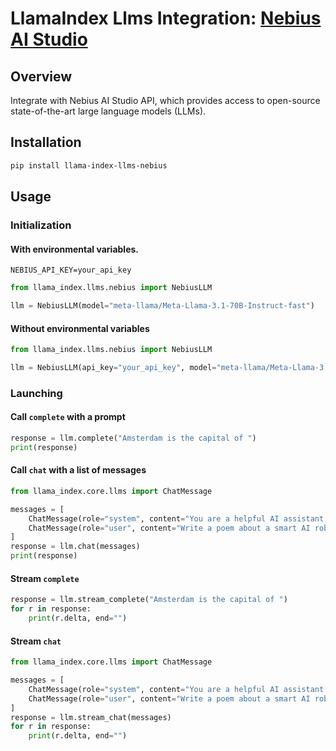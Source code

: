 # LlamaIndex Llms Integration: [Nebius AI Studio](https://studio.nebius.ai/)

## Overview

Integrate with Nebius AI Studio API, which provides access to open-source state-of-the-art large language models (LLMs).

## Installation

```bash
pip install llama-index-llms-nebius
```

## Usage

### Initialization

#### With environmental variables.

```.env
NEBIUS_API_KEY=your_api_key

```

```python
from llama_index.llms.nebius import NebiusLLM

llm = NebiusLLM(model="meta-llama/Meta-Llama-3.1-70B-Instruct-fast")
```

#### Without environmental variables

```python
from llama_index.llms.nebius import NebiusLLM

llm = NebiusLLM(api_key="your_api_key", model="meta-llama/Meta-Llama-3.1-70B-Instruct-fast")
```

### Launching

#### Call `complete` with a prompt
```python
response = llm.complete("Amsterdam is the capital of ")
print(response)
```

#### Call `chat` with a list of messages
```python
from llama_index.core.llms import ChatMessage

messages = [
    ChatMessage(role="system", content="You are a helpful AI assistant."),
    ChatMessage(role="user", content="Write a poem about a smart AI robot named Wall-e."),
]
response = llm.chat(messages)
print(response)
```

#### Stream `complete`
```python
response = llm.stream_complete("Amsterdam is the capital of ")
for r in response:
    print(r.delta, end="")
```

#### Stream `chat`
```python
from llama_index.core.llms import ChatMessage

messages = [
    ChatMessage(role="system", content="You are a helpful AI assistant."),
    ChatMessage(role="user", content="Write a poem about a smart AI robot named Wall-e."),
]
response = llm.stream_chat(messages)
for r in response:
    print(r.delta, end="")
```


